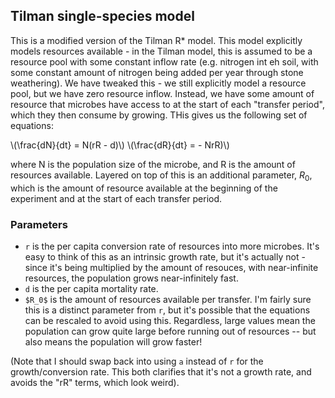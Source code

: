 ## Tilman single-species model
 
This is a modified version of the Tilman R* model. This model explicitly models resources available - in the Tilman model, this is assumed to be a resource pool with some constant inflow rate (e.g. nitrogen int eh soil, with some constant amount of nitrogen being added per year through stone weathering). We have tweaked this - we still explicitly model a resource pool, but we have zero resource inflow. Instead, we have some amount of resource that microbes have access to at the start of each "transfer period", which they then consume by growing. THis gives us the following set of equations:

\\(\frac{dN}{dt} = N(rR - d)\\)
\\(\frac{dR}{dt} = - NrR)\\)

where N is the population size of the microbe, and R is the amount of resources available. Layered on top of this is an additional parameter, $R_0$, which is the amount of resource available at the beginning of the experiment and at the start of each transfer period.


### Parameters
- `r` is the per capita conversion rate of resources into more microbes. It's easy to think of this as an intrinsic growth rate, but it's actually not - since it's being multiplied by the amount of resouces, with near-infinite resources, the population grows near-infinitely fast.
- `d` is the per capita mortality rate.
- `$R_0$` is the amount of resources available per transfer. I'm fairly sure this is a distinct parameter from `r`, but it's possible that the equations can be rescaled to avoid using this. Regardless, large values mean the population can grow quite large before running out of resources -- but also means the population will grow faster! 

(Note that I should swap back into using `a` instead of `r` for the growth/conversion rate. This both clarifies that it's not a growth rate, and avoids the "rR" terms, which look weird).